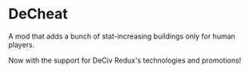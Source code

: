 # DeCheat
A mod that adds a bunch of stat-increasing buildings only for human players.

Now with the support for DeCiv Redux's technologies and promotions!
